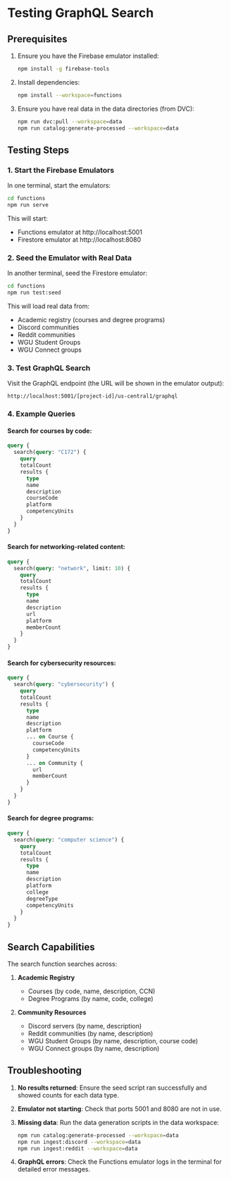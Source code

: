 # Testing GraphQL Search

## Prerequisites
1. Ensure you have the Firebase emulator installed:
   ```bash
   npm install -g firebase-tools
   ```

2. Install dependencies:
   ```bash
   npm install --workspace=functions
   ```

3. Ensure you have real data in the data directories (from DVC):
   ```bash
   npm run dvc:pull --workspace=data
   npm run catalog:generate-processed --workspace=data
   ```

## Testing Steps

### 1. Start the Firebase Emulators
In one terminal, start the emulators:
```bash
cd functions
npm run serve
```

This will start:
- Functions emulator at http://localhost:5001
- Firestore emulator at http://localhost:8080

### 2. Seed the Emulator with Real Data
In another terminal, seed the Firestore emulator:
```bash
cd functions
npm run test:seed
```

This will load real data from:
- Academic registry (courses and degree programs)
- Discord communities
- Reddit communities
- WGU Student Groups
- WGU Connect groups

### 3. Test GraphQL Search

Visit the GraphQL endpoint (the URL will be shown in the emulator output):
```
http://localhost:5001/[project-id]/us-central1/graphql
```

### 4. Example Queries

#### Search for courses by code:
```graphql
query {
  search(query: "C172") {
    query
    totalCount
    results {
      type
      name
      description
      courseCode
      platform
      competencyUnits
    }
  }
}
```

#### Search for networking-related content:
```graphql
query {
  search(query: "network", limit: 10) {
    query
    totalCount
    results {
      type
      name
      description
      url
      platform
      memberCount
    }
  }
}
```

#### Search for cybersecurity resources:
```graphql
query {
  search(query: "cybersecurity") {
    query
    totalCount
    results {
      type
      name
      description
      platform
      ... on Course {
        courseCode
        competencyUnits
      }
      ... on Community {
        url
        memberCount
      }
    }
  }
}
```

#### Search for degree programs:
```graphql
query {
  search(query: "computer science") {
    query
    totalCount
    results {
      type
      name
      description
      platform
      college
      degreeType
      competencyUnits
    }
  }
}
```

## Search Capabilities

The search function searches across:
1. **Academic Registry**
   - Courses (by code, name, description, CCN)
   - Degree Programs (by name, code, college)

2. **Community Resources**
   - Discord servers (by name, description)
   - Reddit communities (by name, description)
   - WGU Student Groups (by name, description, course code)
   - WGU Connect groups (by name, description)

## Troubleshooting

1. **No results returned**: Ensure the seed script ran successfully and showed counts for each data type.

2. **Emulator not starting**: Check that ports 5001 and 8080 are not in use.

3. **Missing data**: Run the data generation scripts in the data workspace:
   ```bash
   npm run catalog:generate-processed --workspace=data
   npm run ingest:discord --workspace=data
   npm run ingest:reddit --workspace=data
   ```

4. **GraphQL errors**: Check the Functions emulator logs in the terminal for detailed error messages.